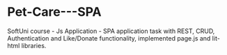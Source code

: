 # Pet-Care---SPA
SoftUni  course - Js Application - SPA application task with REST, CRUD, Authentication and Like/Donate functionality, implemented page.js and lit-html libraries.
